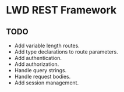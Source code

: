 # LWD REST Framework
## TODO
- Add variable length routes.
- Add type declarations to route parameters.
- Add authentication.
- Add authorization.
- Handle query strings.
- Handle request bodies.
- Add session management.
